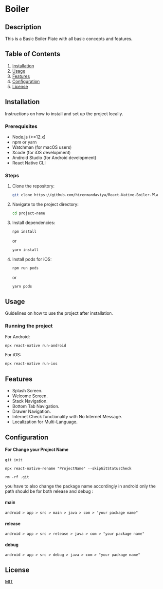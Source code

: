 # Boiler

## Description

This is a Basic Boiler Plate with all basic concepts and features.

## Table of Contents

1. [Installation](#installation)
2. [Usage](#usage)
3. [Features](#features)
4. [Configuration](#configuration)
5. [License](#license)

## Installation

Instructions on how to install and set up the project locally.

### Prerequisites

- Node.js (>=12.x)
- npm or yarn
- Watchman (for macOS users)
- Xcode (for iOS development)
- Android Studio (for Android development)
- React Native CLI

### Steps

1. Clone the repository:
   ```sh
   git clone https://github.com/hirenmandaviya/React-Native-Boiler-Plate.git
   ```
2. Navigate to the project directory:
   ```sh
   cd project-name
   ```
3. Install dependencies:
   ```sh
   npm install
   ```
   or
   ```sh
   yarn install
   ```
4. Install pods for iOS:
   ```sh
   npm run pods
   ```
   or
   ```sh
   yarn pods
   ```

## Usage

Guidelines on how to use the project after installation.

### Running the project

For Android:

```sh
npx react-native run-android
```

For iOS:

```sh
npx react-native run-ios
```

## Features

- Splash Screen.
- Welcome Screen.
- Stack Navigation.
- Bottom Tab Navigation.
- Drawer Navigation.
- Internet Check functionality with No Internet Message.
- Localization for Multi-Language.

## Configuration

#### For Change your Project Name

```
git init

npx react-native-rename "ProjectName" --skipGitStatusCheck

rm -rf .git
```

you have to also change the package name accordingly in android only the path should be for both release and debug :

#### main

```
android > app > src > main > java > com > "your package name"
```

#### release

```
android > app > src > release > java > com > "your package name"
```

#### debug

```
android > app > src > debug > java > com > "your package name"
```

## License

[MIT](https://choosealicense.com/licenses/mit/)

